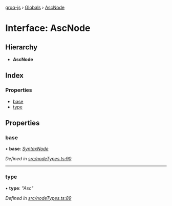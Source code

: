 [groq-js](../README.md) › [Globals](../globals.md) › [AscNode](ascnode.md)

# Interface: AscNode

## Hierarchy

* **AscNode**

## Index

### Properties

* [base](ascnode.md#base)
* [type](ascnode.md#type)

## Properties

###  base

• **base**: *[SyntaxNode](../globals.md#syntaxnode)*

*Defined in [src/nodeTypes.ts:90](https://github.com/sanity-io/groq-js/blob/fc2de3c/src/nodeTypes.ts#L90)*

___

###  type

• **type**: *"Asc"*

*Defined in [src/nodeTypes.ts:89](https://github.com/sanity-io/groq-js/blob/fc2de3c/src/nodeTypes.ts#L89)*
